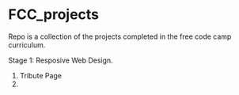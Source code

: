 # FCC_projects

Repo is a collection of the projects completed in the free code camp curriculum.

Stage 1: Resposive Web Design.
1. Tribute Page
2. 
